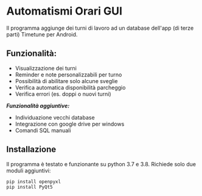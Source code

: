 # Automatismi Orari GUI
Il programma aggiunge dei turni di lavoro ad un database dell'app (di terze parti) Timetune per Android.

## Funzionalità:
- Visualizzazione dei turni
- Reminder e note personalizzabili per turno
- Possibilità di abilitare solo alcune sveglie
- Verifica automatica disponibilità parcheggio
- Verifica errori (es. doppi o nuovi turni)

***Funzionalità aggiuntive:***
- Individuazione vecchi database
- Integrazione con google drive per windows
- Comandi SQL manuali

## Installazione
Il programma è testato e funzionante su python 3.7 e 3.8. Richiede solo due moduli aggiuntivi:
```shell
pip install openpyxl
pip install PyQt5
```
